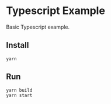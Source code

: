 # Typescript Example

Basic Typescript example.

## Install

```
yarn
```

## Run

```
yarn build
yarn start
```
